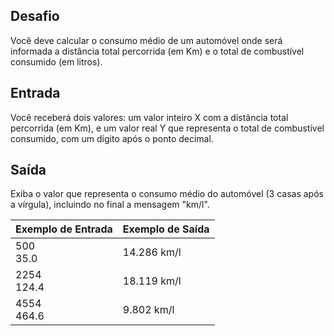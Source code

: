 ## Desafio

Você deve calcular o consumo médio de um automóvel onde será informada a distância total percorrida (em Km) e o total de combustível consumido (em litros).

## Entrada

Você receberá dois valores: um valor inteiro X com a distância total percorrida (em Km), e um valor real Y que representa o total de combustível consumido, com um dígito após o ponto decimal.

## Saída

Exiba o valor que representa o consumo médio do automóvel (3 casas após a vírgula), incluindo no final a mensagem "km/l".
 
Exemplo de Entrada | Exemplo de Saída
--- | ---
500<br>35.0 | 14.286 km/l
2254<br>124.4 | 18.119 km/l
4554<br>464.6 | 9.802 km/l
